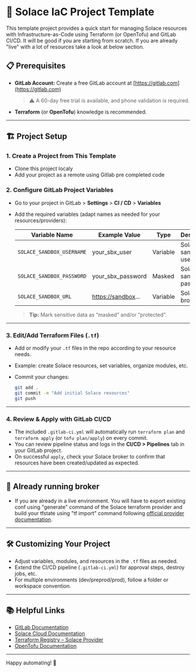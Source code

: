 # 🚀 Solace IaC Project Template

This template project provides a quick start for managing Solace resources with Infrastructure-as-Code using Terraform (or OpenTofu) and GitLab CI/CD. It will be good if you are starting from scratch. If you are already "live" with a lot of resources take a look at below section.

## 📋 Prerequisites

* **GitLab Account:**
  Create a free GitLab account at [https://gitlab.com](https://gitlab.com)

  > ⚠️ A 60-day free trial is available, and phone validation is required.

* **Terraform** (or **OpenTofu**) knowledge is recommended.

---

## 🏗️ Project Setup

### 1. **Create a Project from This Template**

* Clone this project localy
* Add your project as a remote using Gitlab pre completed code

### 2. **Configure GitLab Project Variables**

* Go to your project in GitLab > **Settings** > **CI / CD** > **Variables**
* Add the required variables (adapt names as needed for your resources/providers):

  | Variable Name             | Example Value                         | Type     | Description              |
  | ------------------------- | ------------------------------------- | -------- | ------------------------ |
  | `SOLACE_SANDBOX_USERNAME` | your\_sbx\_user                       | Variable | Solace sandbox username  |
  | `SOLACE_SANDBOX_PASSWORD` | your\_sbx\_password                   | Masked   | Solace sandbox password  |
  | `SOLACE_SANDBOX_URL`      | [https://sandbox](https://sandbox)... | Variable | Solace broker URL        |

  > **Tip:** Mark sensitive data as “masked” and/or “protected”.

---

### 3. **Edit/Add Terraform Files (`.tf`)**

* Add or modify your `.tf` files in the repo according to your resource needs.
* Example: create Solace resources, set variables, organize modules, etc.
* Commit your changes:

  ```bash
  git add .
  git commit -m "Add initial Solace resources"
  git push
  ```

---

### 4. **Review & Apply with GitLab CI/CD**

* The included `.gitlab-ci.yml` will automatically run `terraform plan` and `terraform apply` (or `tofu plan/apply`) on every commit.
* You can review pipeline status and logs in the **CI/CD > Pipelines** tab in your GitLab project.
* On successful `apply`, check your Solace broker to confirm that resources have been created/updated as expected.


---

## 🏨 Already running broker

* If you are already in a live environment. You will have to export existing conf using "generate" command of the Solace terraform provider and build your tfstate using "tf import" command following [official provider documentation](https://registry.terraform.io/providers/SolaceProducts/solacebroker/latest/docs/guides/provider#importing-resources).

---

## 🛠️ Customizing Your Project

* Adjust variables, modules, and resources in the `.tf` files as needed.
* Extend the CI/CD pipeline (`.gitlab-ci.yml`) for approval steps, destroy jobs, etc.
* For multiple environments (dev/preprod/prod), follow a folder or workspace convention.

---

## 📚 Helpful Links

* [GitLab Documentation](https://docs.gitlab.com/)
* [Solace Cloud Documentation](https://docs.solace.com/)
* [Terraform Registry – Solace Provider](https://registry.terraform.io/providers/SolaceProducts/solacebroker/latest)
* [OpenTofu Documentation](https://opentofu.org/)

---

Happy automating! 🚀
